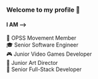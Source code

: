 ### Welcome to my profile 👋
#### I AM -->
💬 OPSS Movement Member<br>
:mortar_board: Senior Software Engineer<br>
:video_game: Junior Video Games Developer<br>
:art: Junior Art Director<br>
:diamond_shape_with_a_dot_inside: Senior Full-Stack Developer

